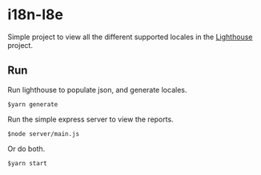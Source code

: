 # i18n-l8e

Simple project to view all the different supported locales in the
[Lighthouse](https://github.com/GoogleChrome/lighthouse) project.

## Run

Run lighthouse to populate json, and generate locales.

```shell
$yarn generate
```

Run the simple express server to view the reports.

```shell
$node server/main.js
```

Or do both.

```shell
$yarn start
```